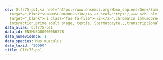 ```yaml
---
csv: Olfr75-ps1,<a href="https://www.ensembl.org/Homo_sapiens/Gene/Summary?db=core;g=ENSMUSG00000086278"
  target="_blank">ENSMUSG00000086278</a>,<a href="https://www.ncbi.nlm.nih.gov/pubmed/25450459"
  target="_blank"><i class="fas fa-file"></i></a>",chromatin immunoprecipitation assay,direct
  interaction,prime adult stage, testis, Spermatocyte,,,transcriptional regulation,
data_alias: Olfr75-ps1
data_id: ENSMUSG00000086278
data_numevidence: 1
data_species: Mus musculus
data_taxid: '10090'
title: Olfr75-ps1
---
```

